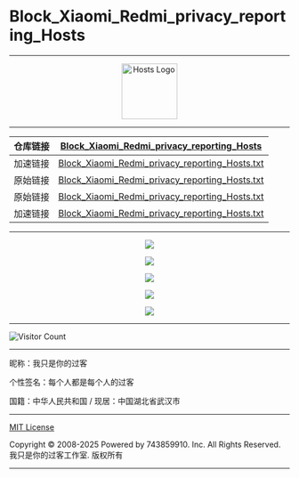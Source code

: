 # Block_Xiaomi_Redmi_privacy_reporting_Hosts

---

<div align="center"><img src="https://raw.gitmirror.com/743859910/Block_Xiaomi_Redmi_privacy_reporting_Hosts/master/img/logo.webp" alt="Hosts Logo" height="100"/></div>

---

| 仓库链接 | [Block_Xiaomi_Redmi_privacy_reporting_Hosts](https://github.com/743859910/Block_Xiaomi_Redmi_privacy_reporting_Hosts) |
| :------: | :----------------------------------------------------------: |
| 加速链接 | [Block_Xiaomi_Redmi_privacy_reporting_Hosts.txt](https://raw.gitmirror.com/743859910/Block_Xiaomi_Redmi_privacy_reporting_Hosts/master/Block_Xiaomi_Redmi_privacy_reporting_Hosts.txt) |
| 原始链接 | [Block_Xiaomi_Redmi_privacy_reporting_Hosts.txt](https://github.com/743859910/Block_Xiaomi_Redmi_privacy_reporting_Hosts/blob/master/Block_Xiaomi_Redmi_privacy_reporting_Hosts.txt) |
| 原始链接 | [Block_Xiaomi_Redmi_privacy_reporting_Hosts.txt](https://raw.githubusercontent.com/743859910/Block_Xiaomi_Redmi_privacy_reporting_Hosts/master/Block_Xiaomi_Redmi_privacy_reporting_Hosts.txt) |
| 加速链接 | [Block_Xiaomi_Redmi_privacy_reporting_Hosts.txt](https://raw.gitmirror.com/743859910/Block_Xiaomi_Redmi_privacy_reporting_Hosts/master/Block_Xiaomi_Redmi_privacy_reporting_Hosts.txt) |

---

<p align="center">
  <img src="https://raw.gitmirror.com/743859910/Block_Xiaomi_Redmi_privacy_reporting_Hosts/master/img/1.webp">
</p>

<p align="center">
  <img src="https://raw.gitmirror.com/743859910/Block_Xiaomi_Redmi_privacy_reporting_Hosts/master/img/2.webp">
</p>

<p align="center">
  <img src="https://raw.gitmirror.com/743859910/Block_Xiaomi_Redmi_privacy_reporting_Hosts/master/img/3.webp">
</p>

<p align="center">
  <img src="https://raw.gitmirror.com/743859910/Block_Xiaomi_Redmi_privacy_reporting_Hosts/master/img/4.webp">
</p>

<p align="center">
  <img src="https://raw.gitmirror.com/743859910/Block_Xiaomi_Redmi_privacy_reporting_Hosts/master/img/5.webp">
</p>

---

![Visitor Count](https://profile-counter.glitch.me/{Block_Xiaomi_Redmi_privacy_reporting_Hosts}/count.svg)

---

昵称：我只是你的过客

个性签名：每个人都是每个人的过客

国籍：中华人民共和国 / 现居：中国湖北省武汉市

---

[MIT License](https://github.com/743859910/Block_Xiaomi_Redmi_privacy_reporting_Hosts/blob/master/LICENSE)

Copyright © 2008-2025 Powered by 743859910. Inc. All Rights Reserved. 我只是你的过客工作室. 版权所有

---
